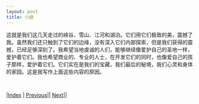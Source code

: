 ```yaml
---
layout: post
title: 小结
---
```


这就是我们这几天走过的峡谷、雪山、江河和湖泊。它们用它们极致的美，震撼了我。虽然我们还只触到了它们的边缘，没有深入它们内部探索，但是我们获得的震撼，已经足够深刻了。我希望当地虔诚的人们，能够继续像爱护自己的圣地一样，爱护着它们。我也希望商业的、专业的人士，在开发它们的同时，也像爱自己的孩子那样，爱护着它们。它们实在是我们的宝藏，我们最后的秘境，我们心灵和身体的家园。这是我写作上面这些内容的原因。

<br/>

|[Index](../) | [Previous](99-guozhuang)|| [Next](../7-fo/1-pre.md)||